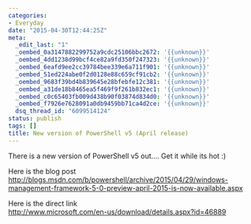 ```yaml
---
categories:
- Everyday
date: "2015-04-30T12:44:25Z"
meta:
  _edit_last: "1"
  _oembed_0a3147882299752a9cdc25106bbc2672: '{{unknown}}'
  _oembed_4dd1238d99bcf4ce82a9fd350f247323: '{{unknown}}'
  _oembed_6eafd9ee2cc39784bee339e6a711f901: '{{unknown}}'
  _oembed_51ed224abe0f2d0128e88c659cf91cb2: '{{unknown}}'
  _oembed_9683f39bd4b839645e28bfebfe12c381: '{{unknown}}'
  _oembed_a31de18b8465ea5f469f9f261b832ec1: '{{unknown}}'
  _oembed_c0c65403fb009d438b90f03874d834d0: '{{unknown}}'
  _oembed_f7926e7628091a0db9459bb71ca4d2ce: '{{unknown}}'
  dsq_thread_id: "6099514124"
status: publish
tags: []
title: New version of PowerShell v5 (April release)
---
```

There is a new version of PowerShell v5 out.... Get it while its hot :)

Here is the blog post  
http://blogs.msdn.com/b/powershell/archive/2015/04/29/windows-management-framework-5-0-preview-april-2015-is-now-available.aspx

Here is the direct link  
http://www.microsoft.com/en-us/download/details.aspx?id=46889

